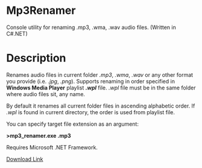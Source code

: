 # Mp3Renamer
Console utility for renaming .mp3, .wma, .wav audio files. (Written in C#.NET)

# Description

Renames audio files in current folder _.mp3_, _.wma_, _.wav_ or any other format you provide (i.e. _.jpg_, _.png_). Supports renaming in order specified in **Windows Media Player** playlist **_.wpl_** file. _.wpl_ file must be in the same folder where audio files sit, any name.

By default it renames all current folder files in ascending alphabetic order. If _.wpl_ is found in current directory, the order is used from playlist file.

You can specify target file extension as an argument:

  **>mp3_renamer.exe .mp3**

Requires Microsoft .NET Framework.

[Download Link](https://github.com/pnetesa/Mp3Renamer/raw/master/build/mp3_renamer.zip)
